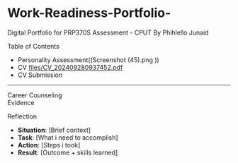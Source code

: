 # Work-Readiness-Portfolio-
Digital Portfolio for PRP370S Assessment - CPUT 
 By   Phihlello Junaid

Table of Contents  
  
 - Personality Assessment((Screenshot (45).png ))
 - CV [files/CV_202409280937452.pdf](CV_202409280937452.pdf)
 - CV Submission
 
---
Career Counseling  
Evidence  

Reflection 
- **Situation**: [Brief context]  
- **Task**: [What i need to accomplish]  
- **Action**: [Steps i took]  
- **Result**: [Outcome + skills learned]  
